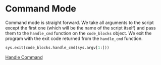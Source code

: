 # Command Mode

Command mode is straight forward. We take all arguments to the script except the first one (which will be the name of the script itself) and pass them to the `handle_cmd` function on the `code_blocks` object. We exit the program with the exit code returned from the `handle_cmd` function.

```python {name=cmd_exit}
sys.exit(code_blocks.handle_cmd(sys.argv[1:]))
```

[Handle Command](handle_cmd.o.md)
